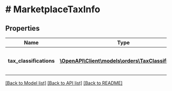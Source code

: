 # # MarketplaceTaxInfo

## Properties

Name | Type | Description | Notes
------------ | ------------- | ------------- | -------------
**tax_classifications** | [**\OpenAPI\Client\models\orders\TaxClassification[]**](TaxClassification.md) | A list of tax classifications that apply to the order. | [optional]

[[Back to Model list]](../../README.md#models) [[Back to API list]](../../README.md#endpoints) [[Back to README]](../../README.md)
